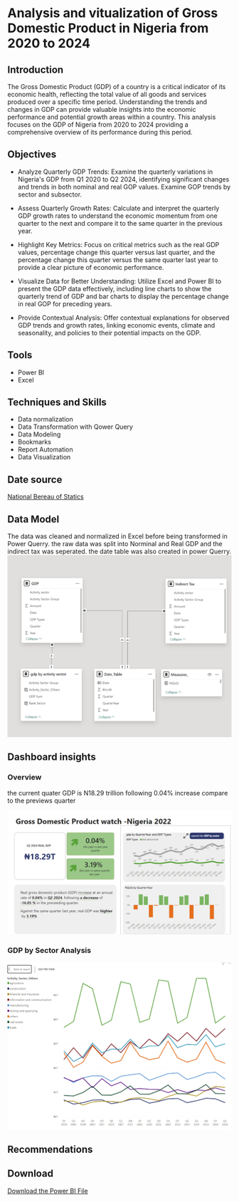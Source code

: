 # Analysis and vitualization of Gross Domestic Product in Nigeria from 2020 to 2024

## Introduction
The Gross Domestic Product (GDP) of a country is a critical indicator of its economic health, reflecting the total value of all goods and services produced over a specific time period. Understanding the trends and changes in GDP can provide valuable insights into the economic performance and potential growth areas within a country. This analysis focuses on the GDP of Nigeria from 2020 to 2024 providing a comprehensive overview of its performance during this period.

## Objectives
- Analyze Quarterly GDP Trends: Examine the quarterly variations in Nigeria's GDP from Q1 2020 to Q2 2024, identifying significant changes and trends in both nominal and real GOP values. Examine GOP trends by sector and subsector.
  
- Assess Quarterly Growth Rates: Calculate and interpret the quarterly GDP growth rates to understand the economic momentum from one quarter to the next and compare it to the same quarter in the previous year.
  
- Highlight Key Metrics: Focus on critical metrics such as the real GDP values, percentage change this quarter versus last quarter, and the percentage change this quarter versus the same quarter last year to provide a clear picture of economic performance.
  
- Visualize Data for Better Understanding: Utilize Excel and Power BI to present the GDP data effectively, including line charts to show the quarterly trend of GDP and bar charts to display the percentage change in real GOP for preceding years.
  
- Provide Contextual Analysis: Offer contextual explanations for observed GDP trends and growth rates, linking economic events, climate and seasonality, and policies to their potential impacts on the GDP.
  
## Tools
- Power BI
- Excel

## Techniques and Skills
- Data normalization
- Data Transformation with Qower Query
- Data Modeling 
- Bookmarks
- Report Automation
- Data Visualization 

## Date source 
<a href = "https://nigerianstat.gov.ng/elibrary/read/1241549"> National Bereau of Statics <a/>

## Data Model

The data was cleaned and normalized in Excel before being transformed in Power Querry. the raw data was split into Norminal and Real GDP and the indirect tax was seperated. the date table was also created in power Querry. 
![Data Model](https://github.com/Benjaminogbaji/demo-GDP-Analysis-In-Nigeria-/blob/main/Images/Model%20of%20the%20data%20.png)

## Dashboard insights 
### Overview
the current quater GDP is N18.29 trillion following 0.04% increase compare to the previews quarter 

![Overview Dashboard](https://github.com/Benjaminogbaji/demo-GDP-Analysis-In-Nigeria-/blob/main/Images/Main%20overview%20of%20the%20gdp%20.png)

### GDP by Sector Analysis

![GDP By Activity Sector](https://github.com/Benjaminogbaji/demo-GDP-Analysis-In-Nigeria-/blob/main/Images/gdp%20by%20Activity%20Sector%20.png)

## Recommendations

## Download

<a href = "https://github.com/Benjaminogbaji/demo-GDP-Analysis-In-Nigeria-/raw/refs/heads/main/Images/Benjamin%20GDP%20Analysis.pbix"> Download the Power BI File <a/>
  
